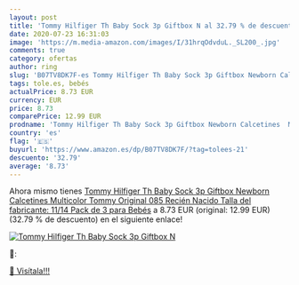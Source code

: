```yaml
---
layout: post
title: 'Tommy Hilfiger Th Baby Sock 3p Giftbox N al 32.79 % de descuento'
date: 2020-07-23 16:31:03
image: 'https://m.media-amazon.com/images/I/31hrqOdvduL._SL200_.jpg'
comments: true
category: ofertas
author: ring
slug: 'B07TV8DK7F-es Tommy Hilfiger Th Baby Sock 3p Giftbox Newborn Calcetines...'
tags: tole.es, bebés
actualPrice: 8.73 EUR
currency: EUR
price: 8.73
comparePrice: 12.99 EUR
prodname: 'Tommy Hilfiger Th Baby Sock 3p Giftbox Newborn Calcetines  Multicolor  Tommy Original 085   Recién Nacido  Talla del fabricante: 11/14   Pack de 3  para Bebés'
country: 'es'
flag: '🇪🇸'
buyurl: 'https://www.amazon.es/dp/B07TV8DK7F/?tag=tolees-21'
descuento: '32.79'
average: '8.73'
---
```


Ahora mismo tienes [Tommy Hilfiger Th Baby Sock 3p Giftbox Newborn Calcetines  Multicolor  Tommy Original 085   Recién Nacido  Talla del fabricante: 11/14   Pack de 3  para Bebés](https://www.amazon.es/dp/B07TV8DK7F/?tag=tolees-21) a 8.73 EUR (original: 12.99 EUR) (32.79 %  de descuento) en el siguiente enlace!

[![Tommy Hilfiger Th Baby Sock 3p Giftbox N](https://m.media-amazon.com/images/I/31hrqOdvduL._SL200_.jpg)](https://www.amazon.es/dp/B07TV8DK7F/?tag=tolees-21)

🔎:


[🛒 Visítala!!!](https://www.amazon.es/dp/B07TV8DK7F/?tag=tolees-21)
